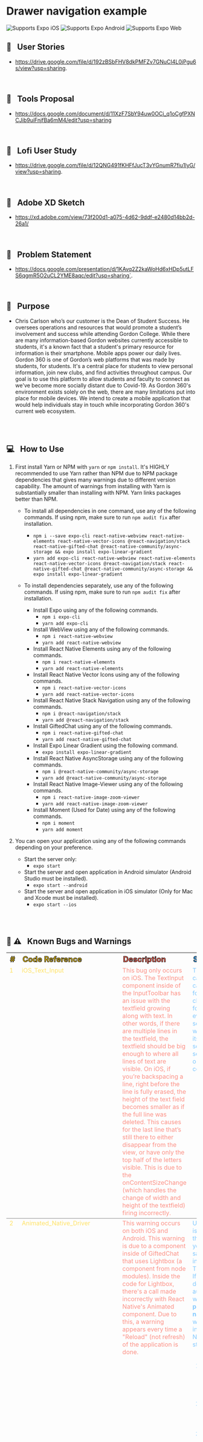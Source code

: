 # Drawer navigation example

<p>
  <!-- iOS -->
  <img alt="Supports Expo iOS" longdesc="Supports Expo iOS" src="https://img.shields.io/badge/iOS-4630EB.svg?style=flat-square&logo=APPLE&labelColor=999999&logoColor=fff" />
  <!-- Android -->
  <img alt="Supports Expo Android" longdesc="Supports Expo Android" src="https://img.shields.io/badge/Android-4630EB.svg?style=flat-square&logo=ANDROID&labelColor=A4C639&logoColor=fff" />
  <!-- Web -->
  <img alt="Supports Expo Web" longdesc="Supports Expo Web" src="https://img.shields.io/badge/web-4630EB.svg?style=flat-square&logo=GOOGLE-CHROME&labelColor=4285F4&logoColor=fff" />
</p>

## 📜&nbsp;&nbsp;&nbsp;User Stories

- https://drive.google.com/file/d/192zBSbFHV8dkPMFZv7GNuCI4L0jPgu6s/view?usp=sharing.

<br/>

## 📜&nbsp;&nbsp;&nbsp;Tools Proposal

- https://docs.google.com/document/d/11XzF7SbY94uw0OCi_q1oCgfPXNCJib9uiFnjfBa6mM4/edit?usp=sharing

<br/>

## 👥&nbsp;&nbsp;&nbsp;Lofi User Study

- https://drive.google.com/file/d/12QNG491fKHFfJucT3vYGnumR7fiu1lyG/view?usp=sharing.

<br/>

## 📱&nbsp;&nbsp;&nbsp;Adobe XD Sketch

- https://xd.adobe.com/view/73f200d1-a075-4d62-9ddf-e2480d14bb2d-26a1/

<br/>

## 🤔&nbsp;&nbsp;&nbsp;Problem Statement

- https://docs.google.com/presentation/d/1KAvq2Z2kaWoHd6xHDp5utLFS6qgmR5O2uCL2YME8aqc/edit?usp=sharing`.

<br/>

## 👷&nbsp;&nbsp;&nbsp;Purpose

- Chris Carlson who’s our customer is the Dean of Student Success. He oversees operations and resources that would promote a student’s involvement and success while attending Gordon College. While there are many information-based Gordon websites currently accessible to students, it's a known fact that a student's primary resource for information is their smartphone. Mobile apps power our daily lives. Gordon 360 is one of Gordon’s web platforms that was made by students, for students. It's a central place for students to view personal information, join new clubs, and find activities throughout campus. Our goal is to use this platform to allow students and faculty to connect as we've become more socially distant due to Covid-19. As Gordon 360's environment exists solely on the web, there are many limitations put into place for mobile devices. We intend to create a mobile application that would help individuals stay in touch while incorporating Gordon 360's current web ecosystem.

<br/><br/>

## 💻&nbsp;&nbsp;&nbsp;How to Use

1. First install Yarn or NPM with `yarn` or `npm install`. It's HIGHLY recommended to use Yarn rather than NPM due to NPM package dependencies that gives many warnings due to different version capability. The amount of warnings from installing with Yarn is substantially smaller than installing with NPM. Yarn links packages better than NPM.

   - To install all dependencies in one command, use any of the following commands. If using npm, make sure to run `npm audit fix` after installation.

     - `npm i --save expo-cli react-native-webview react-native-elements react-native-vector-icons @react-navigation/stack react-native-gifted-chat @react-native-community/async-storage && expo install expo-linear-gradient`
     - `yarn add expo-cli react-native-webview react-native-elements react-native-vector-icons @react-navigation/stack react-native-gifted-chat @react-native-community/async-storage && expo install expo-linear-gradient`

   - To install dependencies separately, use any of the following commands. If using npm, make sure to run `npm audit fix` after installation.
     - Install Expo using any of the following commands.
       - `npm i expo-cli`
       - `yarn add expo-cli`
     - Install WebView using any of the following commands.
       - `npm i react-native-webview`
       - `yarn add react-native-webview`
     - Install React Native Elements using any of the following commands.
       - `npm i react-native-elements`
       - `yarn add react-native-elements`
     - Install React Native Vector Icons using any of the following commands.
       - `npm i react-native-vector-icons`
       - `yarn add react-native-vector-icons`
     - Install React Native Stack Navigation using any of the following commands.
       - `npm i @react-navigation/stack`
       - `yarn add @react-navigation/stack`
     - Install GiftedChat using any of the following commands.
       - `npm i react-native-gifted-chat`
       - `yarn add react-native-gifted-chat`
     - Install Expo Linear Gradient using the following command.
       - `expo install expo-linear-gradient`
     - Install React Native AsyncStorage using any of the following commands.
       - `npm i @react-native-community/async-storage`
       - `yarn add @react-native-community/async-storage`
     - Install React Native Image-Viewer using any of the following commands.
       - `npm i react-native-image-zoom-viewer`
       - `yarn add react-native-image-zoom-viewer`
     - Install Moment (Used for Date) using any of the following commands.
       - `npm i moment`
       - `yarn add moment`

2. You can open your application using any of the following commands depending on your preference.
   - Start the server only:
     - `expo start`
   - Start the server and open application in Android simulator (Android Studio must be installed).
     - `expo start --android`
   - Start the server and open application in iOS simulator (Only for Mac and Xcode must be installed).
     - `expo start --ios`

<br/><br/>

## 🐛&nbsp;⚠️&nbsp;&nbsp;&nbsp;Known Bugs and Warnings

<table>
<!------------------------------------------------ Table Headers ------------------------------------------------>
  <tr style="text-align: left; -webkit-text-stroke: 1px black; font-size: 20px">
    <th style="color: #ECC100">#</th>
    <th style="color: #ECC100">Code Reference</th>
    <th style="color: #FF6454">Description</th>
    <th style="color: #31A6FF">Solution</th>
    <th style="color: #ECC100">Files Impacted</th>
  </tr>

  <!---------------------------------------------------- # 1 ---------------------------------------------------->
  <tr align="left" valign="top" style="border-bottom: 1px solid grey">
    <td style="color: #FFE266"> 
      1
    </td>
    <td style="color: #FFE266"> 
      iOS_Text_Input
    </td>
    <td style="color: #FC9186"> 
      This bug only occurs on iOS. The TextInput component inside of the InputToolbar has an issue with the textfield growing along with text. In other words, if there are multiple lines in the textfield, the textfield should be big enough to where all lines of text are visible. On iOS, if you’re backspacing a line, right before the line is fully erased, the height of the text field becomes smaller as if the full line was deleted. This causes for the last line that’s still there to either disappear from the view, or have only the top half of the letters visible. This is due to the onContentSizeChange (which handles the change of width and height of the textfield) firing incorrectly.
    </td>
    <td style="color: #82C9FF"> 
      There were 2 things that caused this issue. The first cause was the font size. The font size is originally 14. Upon changing to 16, this caused for the onContentSizeChange event listener to misfire. The second cause of this misfire was padding. In the textfield itself, there was a paddingTop set. Once this paddingTop was set to 0, onContentSizeChange fired correctly.
    </td>
    <td style="color: #FFE266"> 
      <ol>
        <li> node_modules/react-native-gifted-chat/lib/InputToolbar.js </li>
        <br/>
        <li> src/Views/Chat/Chat.js </li>
      </ol>
    </td>
  </tr>

  <!-------------------------------------------------- # 2 -------------------------------------------------->
  <tr align="left" valign="top" style="border-bottom: 1px solid grey">
    <td style="color: #FFE266"> 
      2
    </td>
    <td style="color: #FFE266"> 
      Animated_Native_Driver
    </td>
    <td style="color: #FC9186"> 
      This warning occurs on both iOS and Android. This warning is due to a component inside of GiftedChat that uses Lightbox (a component from node modules). Inside the code for Lightbox, there's a call made incorrectly with React Native's Animated component. Due to this, a warning appears every time a "Reload" (not refresh) of the application is done.
    </td>
    <td style="color: #82C9FF"> 
      Unfortunately, since this error is in node modules, any time that an "npm install" occurs, you will have to patch the same file again. More information can be found <a href="https://github.com/oblador/react-native-lightbox/issues/129">here</a>. There are two ways to fix this. If you've installed all the dependencies above, you can automatically solve this issue with the command: <strong>"npx patch-package react-native-lightbox"</strong>. To fix this warning manually (must have installed dependencies using NPM and not Yarn), follow the steps below.
      <ol>
        <br/>
        <li> Open the file <span style="color: #AEDCFF"><i>node_modules/react-native-lightbox/LightboxOverlay.js</i></span></li>
        <br/>
        <li> Look inside the constructor for the words "<span style="color: #AEDCFF"><i>onPanResponderMove</i></span>"</li>
        <br/>
        <li> The original code is around the lines 99-102: <br/>
          <code>
            onPanResponderMove: Animated.event([
              null,
              { dy: this.state.pan }
            ]),
            </code>
        </li>
        <br/>
        <li> Add <br/><code>{ useNativeDriver: false, }</code><br/> to the code after the end of the list bracket "<code>]</code>".</li>
        <br/>
        <li> After adding the code above, the resulting code should look like this: <br/>
          <code>
            onPanResponderMove: Animated.event([
              null,
              { dy: this.state.pan }
            ],{
              useNativeDriver: false,
            }),
          </code>
        </li>
      </ol>
    </td>
    <td style="color: #FFE266">
      <ol>
      <li> node_modules/react-native-lightbox/LightboxOverlay.js </li>
      </ol>
    </td>
  </tr>

  <!-------------------------------------------------- # 3 -------------------------------------------------->
  <tr align="left" valign="top" style="border-bottom: 1px solid grey">
    <td style="color: #FFE266"> 
      2
    </td>
    <td style="color: #FFE266"> 
      Modal_Closing_State_Unchanged
    </td>
    <td style="color: #FC9186"> 
      This bug only occurs on iOS. After opening the modal, if the gesture of sliding the modal down is done to dismiss the modal, the onDismiss function doesn't fire. Due to this, this causes the modal to not be visible and leaves its parent component (the Appbar) in a frozen state where you cannot click on anything in the Appbar. 
    </td>
    <td style="color: #82C9FF"> 
      Upon looking online, this is a known issue that many are having with React Native. They've created a patch for it but it requires manually installing another package to install the patch. Looking further, a person has found that by using a TouchableWithoutFeedback component and checking to see if the event's nativeEvent's <code>locationY < 0</code>. If this is true, then the modal has been dismissed successfully. This fix was found <a href="https://github.com/facebook/react-native/issues/26892#issuecomment-646196617">here</a> Also, the component Button shouldn't be used in the modal. While this solution might fix the issue with the modal itself, it doesn't work when the user click's on a Button and slides down to dismiss the modal. To solve this, use TouchableOpacity instead of a Button.
    </td>
    <td style="color: #FFE266">
      <ol>
      <li> src/Views/Chat/ChatInfo/index.js </li>
      </ol>
    </td>
  </tr>
</table>

## 🏭&nbsp;&nbsp;&nbsp;Data Structures

1. Structure of the Room Object. All rooms are arranged together in a list.

```javascript
  Object {
    _id: String | Number,
    name: String | null,
    group: Boolean,
    createdAt: Date,
    lastUpdated: Date,
    roomImage: "Not Available - Image type to be determined",
    users: [
      {
        _id: Number,
        name: String,
        avatar: "Not Available - Image type to be determined",
      },
    ],
  };
```

- <strong>\_id:</strong> The ID of the room. <br />
- <strong>name:</strong> The name of the room. If the room is not a group, then no room name is available. <br/>
- <strong>group:</strong> Determines if a room is group. A room is a group if the room has more than 1 user (apart from the main user). <br/>
- <strong>createdAt:</strong> Determines the date the room was created. Format is in Coordinated Universal Time (UTC). <br/>
- <strong>lastUpdated:</strong> Determines the date the room was last updated. In other words, the date and time of the last text made in the room. Format is in Coordinated Universal Time. <br/>
- <strong>roomImage:</strong> The image of the room. <br/>
- <strong>users:</strong> A list of all users in the chat. <br/>

  <br/>

2. Structure of the Message Object. All messages are arranged together in a list.

```javascript
  Object {
    _id: String | Number,
    text: String,
    createdAt: Date | Number,
    user: {
      _id: Number,
      name: String,
      avatar: "Not Available - Image type to be determined",
    },
    image: "Not Available - Image type to be determined",
    video: "Not Available - Video type to be determined",
    audio: "Not Available - Audio type to be determined",
    system: Boolean,
    sent: Boolean,
    received: Boolean,
    pending: Boolean,
    quickReplies: {
      type: "radio" | "checkbox",
      values: [
        {
          title: String,
          value: String,
          messageId: String | Number,
        },
      ],
      keepIt: Boolean,
    },
  };
```

- <strong>\_id:</strong> The ID of the message. <br />
- <strong>text:</strong> The text of the message. <br/>
- <strong>createdAt:</strong> Determines the date the room was created. Format is in Coordinated Universal Time (UTC). <br/>
- <strong>user:</strong> The user who sent the text message. <br/>
- <strong>image:</strong> Source of an image file. <br/>
- <strong>video:</strong> Source of a video file. <br/>
- <strong>audio:</strong> Source of an audio file. <br/>
- <strong>system:</strong> Determines if the message is from the system or a user. <br/>
- <strong>sent:</strong> Determines if the message has been sent. In other words, received by the server. <br/>
- <strong>received:</strong> Determines if the user received the message. Only available for non-group rooms. <br/>
- <strong>pending:</strong> Determines if a message hasn't been received by the server from device submisssion. <br/>
- <strong>quickReplies:</strong> A quick reply message. <br/>
  - <strong>type:</strong> Either a radio or checkbox. In other words, a user can either choose one message (radio) or multiple messages which are combined together as one (checkbox) for their response. <br/>
  - <strong>values:</strong> A list of quick replies messages available <br/>
    - <strong>title:</strong> The text of the quick reply message <br/>
    - <strong>value:</strong> The value of the quick reply message <br/>
    - <strong>messageId:</strong> The ID of the quick reply message <br/>
  - <strong>keepIt:</strong> Not known - To be determined. <br/>
